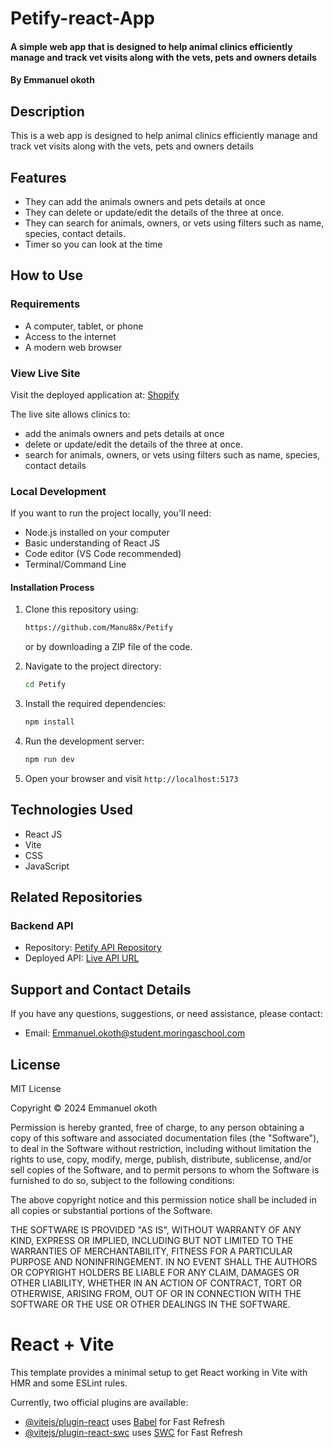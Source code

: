 
# Petify-react-App

#### A simple web app that is designed to help animal clinics efficiently manage and track vet visits along with the vets, pets and owners details

#### By **Emmanuel okoth**

## Description

This is  a web app is designed to help animal clinics efficiently manage and track vet visits along with the vets, pets and owners details


## Features

- They can add the animals owners and pets details at once
- They can delete or update/edit the details of the three at once. 
- They can search for animals, owners, or vets using filters such as name, species, contact details.
- Timer so you can look at the time

## How to Use

### Requirements

- A computer, tablet, or phone
- Access to the internet
- A modern web browser

### View Live Site

Visit the deployed application at: [Shopify](https://lucent-klepon-0db439.netlify.app/)

The live site allows clinics to:

-  add the animals owners and pets details at once
- delete or update/edit the details of the three at once. 
- search for animals, owners, or vets using filters such as name, species, contact details

### Local Development

If you want to run the project locally, you'll need:

- Node.js installed on your computer
- Basic understanding of React JS
- Code editor (VS Code recommended)
- Terminal/Command Line

#### Installation Process

1. Clone this repository using:

   ```bash
   https://github.com/Manu88x/Petify
   ```

   or by downloading a ZIP file of the code.

2. Navigate to the project directory:

   ```bash
   cd Petify
   ```

3. Install the required dependencies:

   ```bash
   npm install
   ```

4. Run the development server:

   ```bash
   npm run dev
   ```

5. Open your browser and visit `http://localhost:5173`

## Technologies Used

- React JS
- Vite
- CSS
- JavaScript 

## Related Repositories

### Backend API

- Repository: [Petify API Repository](https://github.com/Manu88x/petify-back
)
- Deployed API: [Live API URL](https://petify-back.onrender.com)

## Support and Contact Details

If you have any questions, suggestions, or need assistance, please contact:

- Email: <Emmanuel.okoth@student.moringaschool.com>

## License

MIT License

Copyright &copy; 2024 Emmanuel okoth

Permission is hereby granted, free of charge, to any person obtaining a copy of this software and associated documentation files (the "Software"), to deal in the Software without restriction, including without limitation the rights to use, copy, modify, merge, publish, distribute, sublicense, and/or sell copies of the Software, and to permit persons to whom the Software is furnished to do so, subject to the following conditions:

The above copyright notice and this permission notice shall be included in all copies or substantial portions of the Software.

THE SOFTWARE IS PROVIDED "AS IS", WITHOUT WARRANTY OF ANY KIND, EXPRESS OR IMPLIED, INCLUDING BUT NOT LIMITED TO THE WARRANTIES OF MERCHANTABILITY, FITNESS FOR A PARTICULAR PURPOSE AND NONINFRINGEMENT. IN NO EVENT SHALL THE AUTHORS OR COPYRIGHT HOLDERS BE LIABLE FOR ANY CLAIM, DAMAGES OR OTHER LIABILITY, WHETHER IN AN ACTION OF CONTRACT, TORT OR OTHERWISE, ARISING FROM, OUT OF OR IN CONNECTION WITH THE SOFTWARE OR THE USE OR OTHER DEALINGS IN THE SOFTWARE.


# React + Vite

This template provides a minimal setup to get React working in Vite with HMR and some ESLint rules.

Currently, two official plugins are available:

- [@vitejs/plugin-react](https://github.com/vitejs/vite-plugin-react/blob/main/packages/plugin-react/README.md) uses [Babel](https://babeljs.io/) for Fast Refresh
- [@vitejs/plugin-react-swc](https://github.com/vitejs/vite-plugin-react-swc) uses [SWC](https://swc.rs/) for Fast Refresh